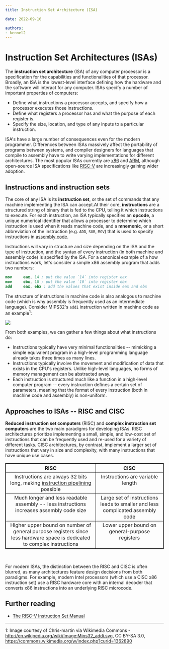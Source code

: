 ```yaml
---
title: Instruction Set Architecture (ISA)

date: 2022-09-16

authors:
- kennel2
---
```


<link rel="stylesheet" href="https://cdnjs.cloudflare.com/ajax/libs/prism-themes/1.9.0/prism-a11y-dark.min.css" integrity="sha512-bd1K4DEquIavX49RSZHIE0Ye6RFOVlGLhtGow9KDbLYqOd/ufhshkP0GoJoVR1jqj7FmOffvVIKuq1tcXlN9ZA==" crossorigin="anonymous" referrerpolicy="no-referrer" />

<head>
<style>
table {
  border: 1px solid;
}
th, td {
  border: 1px solid;
  vertical-align: top;
}
</style>
</head>

# Instruction Set Architectures (ISAs)

The **instruction set architecture** (ISA) of any computer processor is a specification for the capabilities and functionalities of that processor. Broadly, an ISA is the lowest-level interface defining how the hardware and the software will interact for any computer. ISAs specify a number of important properties of computers:

- Define what instructions a processor accepts, and specify how a processor executes those instructions.
- Define what registers a processor has and what the purpose of each register is.
- Specify the size, location, and type of any inputs to a particular instruction.

ISA's have a large number of consequences even for the modern programmer. Differences between ISAs massively affect the portability of programs between systems, and compiler designers for languages that compile to assembly have to write varying implementations for different architectures. The most popular ISAs currently are [x86](https://docs.microsoft.com/en-us/windows-hardware/drivers/debugger/x86-architecture) and [ARM](https://en.wikipedia.org/wiki/ARM_architecture_family), although open-source ISA specifications like [RISC-V](https://en.wikipedia.org/wiki/RISC-V) are increasingly gaining wider adoption.

## Instructions and instruction sets

The core of any ISA is its **instruction set**, or the set of commands that any machine implementing the ISA can accept.At their core, **instructions** are a structured string of binary that is fed to the CPU, telling it which instructions to execute. For each instruction, an ISA typically specifies an **opcode**, a unique numerical identifier that allows a processer to determine which instruction is used when it reads machine code, and a **mnemonic**, or a short abbreviation of the instruction (e.g. `ADD`, `SUB`, `MOV`) that is used to specify instructions in [assembly code](../assembly). 

Instructions will vary in structure and size depending on the ISA and the type of instruction, and the syntax of every instruction (in both machine and assembly code) is specified by the ISA. For a canonical example of a how instructions work, let's consider a simple x86 assembly program that adds two numbers:

```nasm
mov     eax, 14 ; put the value `14` into register eax
mov     ebx, 10 ; put the value `10` into register ebx
add     eax, ebx ; add the values that exist inside eax and ebx
```

The structure of instructions in machine code is also analogous to machine code (which is why assembly is frequently used as an intermediate language). Consider MIPS32's `addi` instruction written in machine code as an example<sup>1</sup>:

<img src="../static/isa/mips32instruction.png" style="max-width: 100%;" />


From both examples, we can gather a few things about what instructions do:
- Instructions typically have very minimal functionalities -- mimicking a simple equivalent program in a high-level programming language already takes three times as many lines.
- Instructions typically involve the movement and modification of data that exists in the CPU's registers. Unlike high-level languages, no forms of memory management can be abstracted away.
- Each instruction is structured much like a function in a high-level computer program -- every instruction defines a certain set of parameters, meaning that the format of every instruction (both in machine code and assembly) is non-uniform.

## Approaches to ISAs -- RISC and CISC

**Reduced instruction set computers** (RISC) and **complex instruction set computers** are the two main paradigms for developing ISAs. RISC architectures prioritize implementing a small, simple, and low-cost set of instructions that can be frequently used and re-used for a variety of different tasks. CISC architectures, by contrast, implement a larger set of instructions that vary in size and complexity, with many instructions that have unique use cases.

<table style="text-align:center">
  <tr><th>RISC</th><th>CISC</th></tr>
  <tr><td>Instructions are always 32 bits long, making <a href="https://cs.stanford.edu/people/eroberts/courses/soco/projects/risc/pipelining/index.html">instruction pipelining</a> possible</td><td>Instructions are variable length</td></tr>
  <tr><td>Much longer and less readable assembly -- less instructions increases assembly code size</td><td>Large set of instructions leads to smaller and less complicated assembly code</td></tr>
  <tr><td>Higher upper bound on number of general purpose registers since less hardware space is dedicated to complex instructions</td><td>Lower upper bound on general-purpose registers</td></tr>
</table>

<br>

For modern ISAs, the distinction between the RISC and CISC is often blurred, as many architectures feature design decisions from both paradigms. For example, modern Intel processors (which use a CISC x86 instruction set) use a RISC hardware core with an internal decoder that converts x86 instructions into an underlying RISC microcode.

## Further reading

- [The RISC-V Instruction Set Manual](https://riscv.org/wp-content/uploads/2017/05/riscv-spec-v2.2.pdf)

<hr format="solid">

1: Image courtesy of Chris-martin via Wikimedia Commons - http://en.wikipedia.org/wiki/Image:Mips32_addi.svg, CC BY-SA 3.0, https://commons.wikimedia.org/w/index.php?curid=1362890
